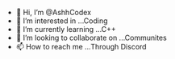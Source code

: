 - 👋 Hi, I’m @AshhCodex
- 👀 I’m interested in ...Coding
- 🌱 I’m currently learning ...C++
- 💞️ I’m looking to collaborate on ...Communites
- 📫 How to reach me ...Through Discord

<!---
AshhCodex/AshhCodex is a ✨ special ✨ repository because its `README.md` (this file) appears on your GitHub profile.
You can click the Preview link to take a look at your changes.
--->
